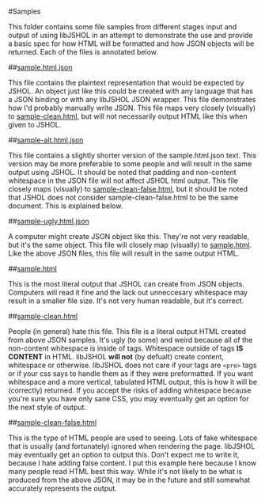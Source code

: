 #Samples

This folder contains some file samples from different stages input and output of using libJSHOL in an attempt
to demonstrate the use and provide a basic spec for how HTML will be formatted and how JSON objects will be returned.
Each of the files is annotated below.

##[sample.html.json](./sample.html.json)

This file contains the plaintext representation that would be expected by JSHOL.
An object just like this could be created with any language that has a JSON binding or with any libJSHOL JSON wrapper.
This file demonstrates how I'd probably manually write JSON.
This file maps very closely (visually) to [sample-clean.html](./sample-clean.html),
but will not necessarily output HTML like this when given to JSHOL.

##[sample-alt.html.json](./sample-alt.html.json)

This file contains a slightly shorter version of the sample.html.json text.
This version may be more preferable to some people and will result in the same output using JSHOL.
It should be noted that padding and non-content whitespace in the JSON file will not affect JSHOL html output.
This file closely maps (visually) to [sample-clean-false.html](./sample-clean-false.html),
but it should be noted that JSHOL does not consider sample-clean-false.html to be the same document.
This is explained below.

##[sample-ugly.html.json](./sample-ugly.html.json)

A computer might create JSON object like this. They're not very readable, but it's the same object.
This file will closely map (visually) to [sample.html](./sample.html).
Like the above JSON files, this file will result in the same output HTML.


##[sample.html](./sample.hmtl)

This is the most literal output that JSHOL can create from JSON objects.
Computers will read it fine and the lack out unneccesary whitespace may result in a smaller file size.
It's not very human readable, but it's correct.

##[sample-clean.html](./sample-clean.html)

People (in general) hate this file.
This file is a literal output HTML created from above JSON samples.
It's ugly (to some) and weird because all of the non-content whitespace is inside of tags.
Whitespace outside of tags **IS CONTENT** in HTML.
libJSHOL **will not** (by defualt) create content, whitespace or otherwise.
libJSHOL does not care if your tags are `<pre>` tags or if your css says to handle them as if they
were preformatted.
If you want whitespace and a more vertical, tabulated HTML output, this is how it will be (correctly) returned.
If you accept the risks of adding whitespace because you're sure you have only sane CSS, you may eventually
get an option for the next style of output.

##[sample-clean-false.html](./sample-clean-false.html)

This is the type of HTML people are used to seeing.
Lots of fake whitespace that is usually (and fortunately) ignored when rendering the page.
libJSHOL may eventually get an option to output this.
Don't expect me to write it, because I hate adding false content.
I put this example here because I know many people read HTML best this way.
While it's not likely to be what is produced from the above JSON, it may be in the future and still
somewhat accurately represents the output.
